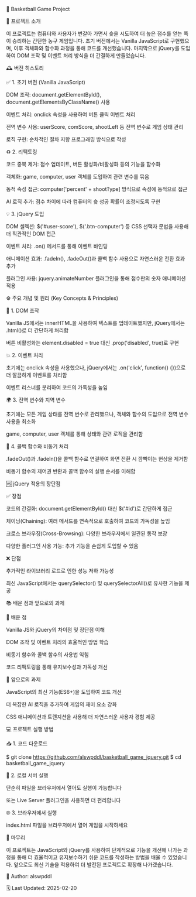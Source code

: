 🏀 Basketball Game Project

📖 프로젝트 소개

이 프로젝트는 컴퓨터와 사용자가 번갈아 가면서 슛을 시도하여 더 높은 점수를 얻는 쪽이 승리하는 간단한 농구 게임입니다. 초기 버전에서는 Vanilla JavaScript로 구현했으며, 이후 객체화와 함수화 과정을 통해 코드를 개선했습니다. 마지막으로 jQuery를 도입하여 DOM 조작 및 이벤트 처리 방식을 더 간결하게 만들었습니다.

🕰️ 버전 히스토리

✅ 1. 초기 버전 (Vanilla JavaScript)

DOM 조작: document.getElementById(), document.getElementsByClassName() 사용

이벤트 처리: onclick 속성을 사용하여 버튼 클릭 이벤트 처리

전역 변수 사용: userScore, comScore, shootLeft 등 전역 변수로 게임 상태 관리

로직 구현: 순차적인 절차 지향 프로그래밍 방식으로 작성

♻️ 2. 리팩토링

코드 중복 제거: 점수 업데이트, 버튼 활성화/비활성화 등의 기능을 함수화

객체화: game, computer, user 객체를 도입하여 관련 변수를 묶음

동적 속성 접근: computer['percent' + shootType] 방식으로 속성에 동적으로 접근

AI 로직 추가: 점수 차이에 따라 컴퓨터의 슛 성공 확률이 조정되도록 구현

💡 3. jQuery 도입

DOM 셀렉션: $('#user-score'), $('.btn-computer') 등 CSS 선택자 문법을 사용해 더 직관적인 DOM 접근

이벤트 처리: .on() 메서드를 통해 이벤트 바인딩

애니메이션 효과: .fadeIn(), .fadeOut()과 콜백 함수 사용으로 자연스러운 전환 효과 추가

플러그인 사용: jquery.animateNumber 플러그인을 통해 점수판의 숫자 애니메이션 적용

⚙️ 주요 개념 및 원리 (Key Concepts & Principles)

📌 1. DOM 조작

Vanilla JS에서는 innerHTML을 사용하여 텍스트를 업데이트했지만, jQuery에서는 .html()로 더 간단하게 처리함

버튼 비활성화는 element.disabled = true 대신 .prop('disabled', true)로 구현

💥 2. 이벤트 처리

초기에는 onclick 속성을 사용했으나, jQuery에서는 .on('click', function() {})으로 더 깔끔하게 이벤트를 처리함

이벤트 리스너를 분리하여 코드의 가독성을 높임

🌍 3. 전역 변수와 지역 변수

초기에는 모든 게임 상태를 전역 변수로 관리했으나, 객체와 함수의 도입으로 전역 변수 사용을 최소화

game, computer, user 객체를 통해 상태와 관련 로직을 관리함

🔁 4. 콜백 함수와 비동기 처리

.fadeOut()과 .fadeIn()을 콜백 함수로 연결하여 화면 전환 시 깜빡이는 현상을 제거함

비동기 함수의 제어권 반환과 콜백 함수의 실행 순서를 이해함

🆚 jQuery 적용의 장단점

✅ 장점

코드의 간결화: document.getElementById() 대신 $('#id')로 간단하게 접근

체이닝(Chaining): 여러 메서드를 연속적으로 호출하여 코드의 가독성을 높임

크로스 브라우징(Cross-Browsing): 다양한 브라우저에서 일관된 동작 보장

다양한 플러그인 사용 가능: 추가 기능을 손쉽게 도입할 수 있음

❌ 단점

추가적인 라이브러리 로드로 인한 성능 저하 가능성

최신 JavaScript에서는 querySelector() 및 querySelectorAll()로 유사한 기능을 제공

📚 배운 점과 앞으로의 과제

🎯 배운 점

Vanilla JS와 jQuery의 차이점 및 장단점 이해

DOM 조작 및 이벤트 처리의 효율적인 방법 학습

비동기 함수와 콜백 함수의 사용법 익힘

코드 리팩토링을 통해 유지보수성과 가독성 개선

🚀 앞으로의 과제

JavaScript의 최신 기능(ES6+)을 도입하여 코드 개선

더 복잡한 AI 로직을 추가하여 게임의 재미 요소 강화

CSS 애니메이션과 트랜지션을 사용해 더 자연스러운 사용자 경험 제공

💻 프로젝트 실행 방법

📥 1. 코드 다운로드

$ git clone https://github.com/alswpddl/basketball_game_jquery.git
$ cd basketball_game_jquery

🚀 2. 로컬 서버 실행

단순히 파일을 브라우저에서 열어도 실행이 가능합니다

또는 Live Server 플러그인을 사용하면 더 편리합니다

🌐 3. 브라우저에서 실행

index.html 파일을 브라우저에서 열어 게임을 시작하세요

🏁 마무리

이 프로젝트는 JavaScript와 jQuery를 사용하여 단계적으로 기능을 개선해 나가는 과정을 통해 더 효율적이고 유지보수하기 쉬운 코드를 작성하는 방법을 배울 수 있었습니다. 앞으로도 최신 기술을 적용하여 더 발전된 프로젝트로 확장해 나가겠습니다.

👤 Author: alswpddl

🗓️ Last Updated: 2025-02-20